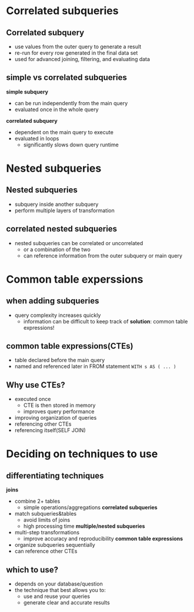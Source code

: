 # Correlated subqueries
## Correlated subquery
- use values from the outer query to generate a result
- re-run for every row generated in the final data set
- used for advanced joining, filtering, and evaluating data

## simple vs correlated subqueries
__simple subquery__
- can be run independently from the main query
- evaluated once in the whole query

__correlated subquery__
- dependent on the main query to execute
- evaluated in loops
  - significantly slows down query runtime

# Nested subqueries
## Nested subqueries
- subquery inside another subquery
- perform multiple layers of transformation

## correlated nested subqueries
- nested subqueries can be correlated or uncorrelated
  - or a combination of the two
  - can reference information from the outer subquery or main query

# Common table experssions
## when adding subqueries
- query complexity increases quickly
  - information can be difficult to keep track of
__solution__: common table expressions!
## common table expressions(CTEs)
- table declared before the main query
- named and referenced later in FROM statement
`WITH s AS (
...
)`

## Why use CTEs?
- executed once
  - CTE is then stored in memory
  - improves query performance
- improving organization of queries
- referencing other CTEs
- referencing itself(SELF JOIN)

# Deciding on techniques to use
## differentiating techniques
__joins__
- combine 2+ tables
  - simple operations/aggregations
__correlated subqueries__
- match subqueries&tables
  - avoid limits of joins
  - high processing time
__multiple/nested subqueries__
- multi-step transformations
  - improve accuracy and reproducibility
__common table expressions__
- organize subqueries sequentially
- can reference other CTEs

## which to use?
- depends on your database/question
- the technique that best allows you to:
  - use and reuse your queries
  - generate clear and accurate results
